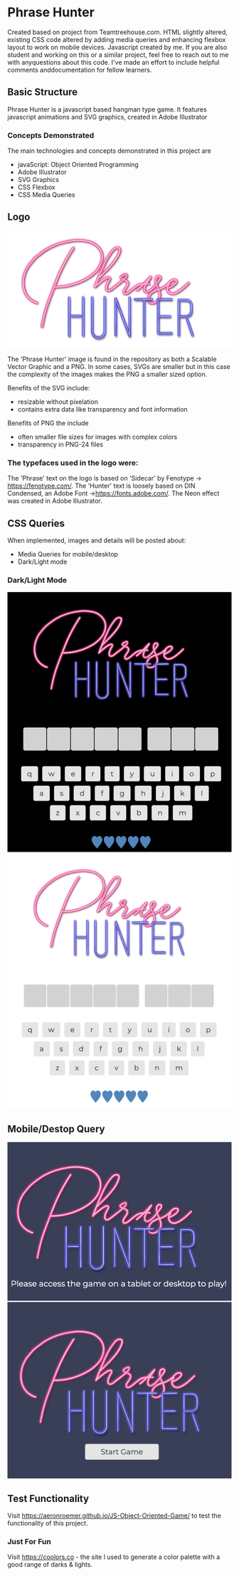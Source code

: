 # Phrase Hunter
Created based on project from Teamtreehouse.com. 
HTML slightly altered, existing CSS code altered by adding media queries and enhancing flexbox layout to work on mobile devices. 
Javascript created by me. 
If you are also student and  working on this or a similar project, feel free to reach out to me with anyquestions about this code. I've made an effort to include helpful comments anddocumentation for fellow learners. 

## Basic Structure

Phrase Hunter is a javascript based hangman type game. It features javascript animations and SVG graphics, created in Adobe Illustrator

### Concepts Demonstrated

The main technologies and concepts demonstrated in this project are

* javaScript: Object Oriented Programming
* Adobe Illustrator
* SVG Graphics
* CSS Flexbox
* CSS Media Queries

## Logo
![Phrase Hunter Logo](/images/SplashImage.png)

The 'Phrase Hunter' image is found in the repository as both a Scalable Vector Graphic and a PNG. In some cases, SVGs are smaller but in this case the complexity of the images makes the PNG a smaller sized option. 

Benefits of the SVG include:
* resizable without pixelation
* contains extra data like transparency and font information

Benefits of PNG the include
* often smaller file sizes for images with complex colors
* transparency in PNG-24 files

### The typefaces used in the logo were:
The 'Phrase' text on the logo is based on 'Sidecar' by Fenotype -> https://fenotype.com/. The 'Hunter' text is loosely based on DIN Condensed, an Adobe Font ->https://fonts.adobe.com/. The Neon effect was created in Adobe Illustrator.

## CSS Queries
When implemented, images and details will be posted about: 

 * Media Queries for mobile/desktop
 * Dark/Light mode 

### Dark/Light Mode
![Dark Mode](/READMEimages/DarkMode.png)
![Light Mode](/READMEimages/LightMode.png)

## Mobile/Destop Query
![Mobile asks user to switch devices](/READMEimages/MediaQuery.png)
![Full Size Device Displays Correctly](/READMEimages/QueryOK.png)
## Test Functionality

Visit https://aeronroemer.github.io/JS-Object-Oriented-Game/ to test the functionality of this project. 

### Just For Fun

Visit https://coolors.co - the site I used to generate a color palette with a good range of darks & lights. 

